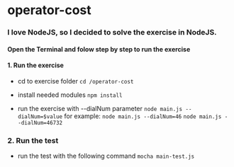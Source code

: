 # operator-cost

### I love NodeJS, so I decided to solve the exercise in NodeJS.

#### Open the Terminal and folow step by step to run the exercise

#### 1. Run the exercise
- cd to exercise folder
```cd /operator-cost```

- install needed modules
```npm install```

- run the exercise with --dialNum parameter
```node main.js --dialNum=$value```
for example:
```node main.js --dialNum=46```
```node main.js --dialNum=46732```

### 2. Run the test
- run the test with the following command
```mocha main-test.js```